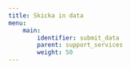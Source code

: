 ```yaml
---
title: Skicka in data
menu:
    main:
        identifier: submit_data
        parent: support_services
        weight: 50
---
```

